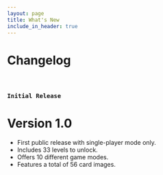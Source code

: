 ```yaml
---
layout: page
title: What's New
include_in_header: true
---
```


# Changelog


<br>


### `Initial Release`
# **Version 1.0**
- First public release with single-player mode only.
- Includes 33 levels to unlock.
- Offers 10 different game modes.
- Features a total of 56 card images.

<br>

<br>
